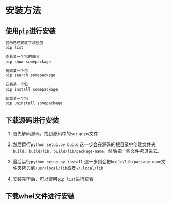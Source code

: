 # 安装方法

## 使用`pip`进行安装
  ```bash
  显示已经安装了那些包
  pip list
  
  查看某一个包的细节
  pip show somepackage
  
  搜索某一个包
  pip search somepackage
  
  安装某一个包
  pip install somepackage
  
  卸载某一个包
  pip uninstall somepackage
  ```
  
  ## 下载源码进行安装
  
  1. 首先解码源码，找到源码中的`setup.py`文件
  
  1. 然后运行`python setup.py build`
    这一步会在源码的根目录中创建文件夹`build`、`build/lib`、`build/lib/package-name`，然后把一些文件拷贝进去。
    
  1. 最后运行`python setup.py install`
    这一步则会把`build/lib/package-name`文件夹拷贝到`/usr/local/lib`或者`~/.local/lib`
    
  1. 安装完毕后，可以使用`pip list`进行查看
  
  ## 下载whel文件进行安装
